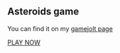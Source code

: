 ## Asteroids game
You can find it on my [gamejolt page](https://gamejolt.com/games/asteroids/730939)

[PLAY NOW](http://gamejolt.net/?token=3xrFXgxYYrWdEJd9jtbivunizkvYyB)